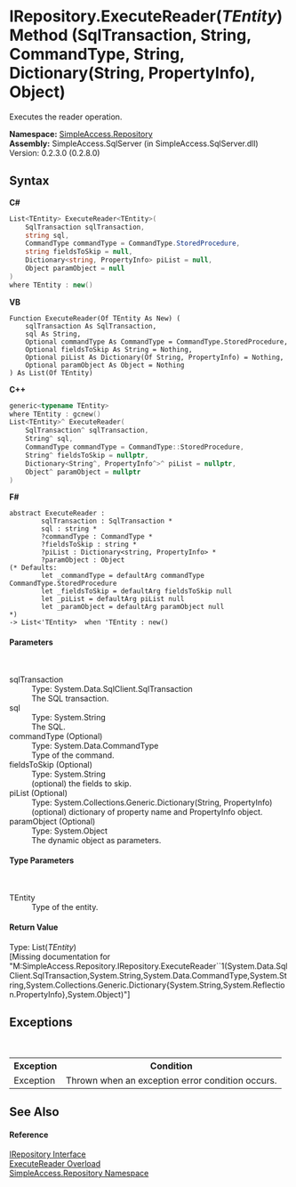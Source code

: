 # IRepository.ExecuteReader(*TEntity*) Method (SqlTransaction, String, CommandType, String, Dictionary(String, PropertyInfo), Object)
 

Executes the reader operation.

**Namespace:**&nbsp;<a href="N_SimpleAccess_Repository">SimpleAccess.Repository</a><br />**Assembly:**&nbsp;SimpleAccess.SqlServer (in SimpleAccess.SqlServer.dll) Version: 0.2.3.0 (0.2.8.0)

## Syntax

**C#**<br />
``` C#
List<TEntity> ExecuteReader<TEntity>(
	SqlTransaction sqlTransaction,
	string sql,
	CommandType commandType = CommandType.StoredProcedure,
	string fieldsToSkip = null,
	Dictionary<string, PropertyInfo> piList = null,
	Object paramObject = null
)
where TEntity : new()

```

**VB**<br />
``` VB
Function ExecuteReader(Of TEntity As New) ( 
	sqlTransaction As SqlTransaction,
	sql As String,
	Optional commandType As CommandType = CommandType.StoredProcedure,
	Optional fieldsToSkip As String = Nothing,
	Optional piList As Dictionary(Of String, PropertyInfo) = Nothing,
	Optional paramObject As Object = Nothing
) As List(Of TEntity)
```

**C++**<br />
``` C++
generic<typename TEntity>
where TEntity : gcnew()
List<TEntity>^ ExecuteReader(
	SqlTransaction^ sqlTransaction, 
	String^ sql, 
	CommandType commandType = CommandType::StoredProcedure, 
	String^ fieldsToSkip = nullptr, 
	Dictionary<String^, PropertyInfo^>^ piList = nullptr, 
	Object^ paramObject = nullptr
)
```

**F#**<br />
``` F#
abstract ExecuteReader : 
        sqlTransaction : SqlTransaction * 
        sql : string * 
        ?commandType : CommandType * 
        ?fieldsToSkip : string * 
        ?piList : Dictionary<string, PropertyInfo> * 
        ?paramObject : Object 
(* Defaults:
        let _commandType = defaultArg commandType CommandType.StoredProcedure
        let _fieldsToSkip = defaultArg fieldsToSkip null
        let _piList = defaultArg piList null
        let _paramObject = defaultArg paramObject null
*)
-> List<'TEntity>  when 'TEntity : new()

```


#### Parameters
&nbsp;<dl><dt>sqlTransaction</dt><dd>Type: System.Data.SqlClient.SqlTransaction<br />The SQL transaction.</dd><dt>sql</dt><dd>Type: System.String<br />The SQL.</dd><dt>commandType (Optional)</dt><dd>Type: System.Data.CommandType<br />Type of the command.</dd><dt>fieldsToSkip (Optional)</dt><dd>Type: System.String<br />(optional) the fields to skip.</dd><dt>piList (Optional)</dt><dd>Type: System.Collections.Generic.Dictionary(String, PropertyInfo)<br />(optional) dictionary of property name and PropertyInfo object.</dd><dt>paramObject (Optional)</dt><dd>Type: System.Object<br />The dynamic object as parameters.</dd></dl>

#### Type Parameters
&nbsp;<dl><dt>TEntity</dt><dd>Type of the entity.</dd></dl>

#### Return Value
Type: List(*TEntity*)<br />\[Missing <returns> documentation for "M:SimpleAccess.Repository.IRepository.ExecuteReader``1(System.Data.SqlClient.SqlTransaction,System.String,System.Data.CommandType,System.String,System.Collections.Generic.Dictionary{System.String,System.Reflection.PropertyInfo},System.Object)"\]

## Exceptions
&nbsp;<table><tr><th>Exception</th><th>Condition</th></tr><tr><td>Exception</td><td>Thrown when an exception error condition occurs.</td></tr></table>

## See Also


#### Reference
<a href="T_SimpleAccess_Repository_IRepository">IRepository Interface</a><br /><a href="Overload_SimpleAccess_Repository_IRepository_ExecuteReader">ExecuteReader Overload</a><br /><a href="N_SimpleAccess_Repository">SimpleAccess.Repository Namespace</a><br />